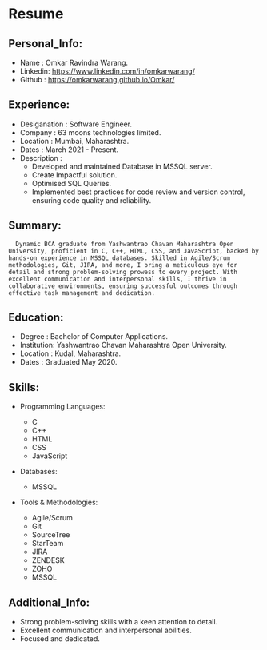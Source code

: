 # Resume
## Personal_Info:
  - Name    : Omkar Ravindra Warang.
  - Linkedin: https://www.linkedin.com/in/omkarwarang/
  - Github  : https://omkarwarang.github.io/Omkar/

## Experience:
  - Desiganation : Software Engineer.
  - Company      : 63 moons technologies limited.
  - Location     : Mumbai, Maharashtra.
  - Dates        : March 2021 - Present.
  - Description  :
      - Developed and maintained Database in MSSQL server.
      - Create Impactful solution.
      - Optimised SQL Queries.
      - Implemented best practices for code review and version control, ensuring code quality and reliability.

## Summary:
      Dynamic BCA graduate from Yashwantrao Chavan Maharashtra Open University, proficient in C, C++, HTML, CSS, and JavaScript, backed by hands-on experience in MSSQL databases. Skilled in Agile/Scrum methodologies, Git, JIRA, and more, I bring a meticulous eye for detail and strong problem-solving prowess to every project. With excellent communication and interpersonal skills, I thrive in collaborative environments, ensuring successful outcomes through effective task management and dedication.

## Education:
  - Degree     : Bachelor of Computer Applications.
  - Institution: Yashwantrao Chavan Maharashtra Open University.
  - Location   : Kudal, Maharashtra.
  - Dates      : Graduated May 2020.

## Skills:
  - Programming Languages:
      - C
      - C++
      - HTML
      - CSS
      - JavaScript

  - Databases:
      - MSSQL
      
  - Tools & Methodologies:
      - Agile/Scrum
      - Git
      - SourceTree
      - StarTeam
      - JIRA
      - ZENDESK
      - ZOHO
      - MSSQL

## Additional_Info:
  - Strong problem-solving skills with a keen attention to detail.
  - Excellent communication and interpersonal abilities.
  - Focused and dedicated.

